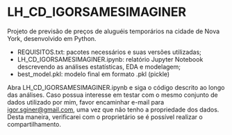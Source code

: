# LH_CD_IGORSAMESIMAGINER
Projeto de previsão de preços de aluguéis temporários na cidade de Nova York, desenvolvido em Python.

- REQUISITOS.txt: pacotes necessários e suas versões utilizadas;
- LH_CD_IGORSAMESIMAGINER.ipynb: relatório Jupyter Notebook descrevendo as análises estatísticas, EDA e modelagem;
- best_model.pkl: modelo final em formato .pkl (pickle)
  
Abra LH_CD_IGORSAMESIMAGINER.ipynb e siga o código descrito ao longo das análises. Caso possua interesse em testar com o mesmo conjunto de dados utilizado por mim, favor encaminhar e-mail para igor.sginer@gmail.com, uma vez que não tenho a propriedade dos dados. Desta maneira, verificarei com o proprietário se é possível realizar o compartilhamento.
